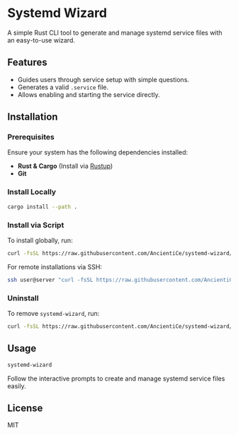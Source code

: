 # Systemd Wizard

A simple Rust CLI tool to generate and manage systemd service files with an easy-to-use wizard.

## Features

- Guides users through service setup with simple questions.
- Generates a valid `.service` file.
- Allows enabling and starting the service directly.

## Installation

### Prerequisites

Ensure your system has the following dependencies installed:
- **Rust & Cargo** (Install via [Rustup](https://rustup.rs/))
- **Git**

### Install Locally

```sh
cargo install --path .
```

### Install via Script

To install globally, run:

```sh
curl -fsSL https://raw.githubusercontent.com/AncientiCe/systemd-wizard/main/installation/install.sh | bash
```

For remote installations via SSH:

```sh
ssh user@server "curl -fsSL https://raw.githubusercontent.com/AncientiCe/systemd-wizard/main/installation/install.sh | bash"
```

### Uninstall

To remove `systemd-wizard`, run:

```sh
curl -fsSL https://raw.githubusercontent.com/AncientiCe/systemd-wizard/main/installation/uninstall.sh | bash
```

## Usage

```sh
systemd-wizard
```

Follow the interactive prompts to create and manage systemd service files easily.

## License

MIT

